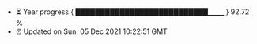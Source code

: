 - ⏳ Year progress { ███████████████████████████▁▁▁ } 92.72 %
- ⏰ Updated on Sun, 05 Dec 2021 10:22:51 GMT

